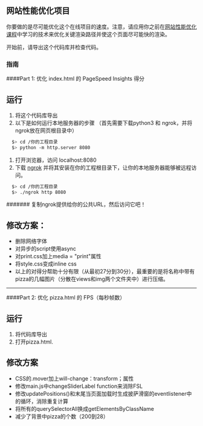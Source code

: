 ## 网站性能优化项目

你要做的是尽可能优化这个在线项目的速度。注意，请应用你之前在[网站性能优化课程](https://cn.udacity.com/course/website-performance-optimization--ud884/)中学习的技术来优化关键渲染路径并使这个页面尽可能快的渲染。

开始前，请导出这个代码库并检查代码。

### 指南

####Part 1: 优化 index.html 的 PageSpeed Insights 得分

## 运行

1. 将这个代码库导出
2. 以下是如何运行本地服务器的步骤
（首先需要下载python3 和 ngrok，并将ngrok放在网页根目录中）

```bash
  $> cd /你的工程目录
  $> python -m http.server 8080
```

1. 打开浏览器，访问 localhost:8080
2. 下载 [ngrok](https://ngrok.com/) 并将其安装在你的工程根目录下，让你的本地服务器能够被远程访问。

``` bash
  $> cd /你的工程目录
  $> ./ngrok http 8080
```

####### 复制ngrok提供给你的公共URL，然后访问它吧！

## 修改方案：
- 删除网络字体
- 对异步的script使用async
- 对print.css加上media = "print"属性
- 将style.css变成inline css
- 以上的对得分帮助十分有限（从最初27分到30分），最重要的是将名称中带有pizza的几幅图片（分散在views和img两个文件夹中）进行压缩。
----

####Part 2: 优化 pizza.html 的 FPS（每秒帧数）

## 运行
1. 将代码库导出
2. 打开pizza.html.

## 修改方案
- CSS的.mover加上will-change：transform；属性
- 修改main.js中changeSliderLabel function来消除FSL
- 修改updatePositions()和末尾当页面加载时生成披萨滑窗的eventlistener中的循环，消除重复计算
- 将所有的querySelectorAll换成getElementsByClassName
- 减少了背景中pizza的个数（200到28）
